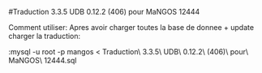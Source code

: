 #Traduction 3.3.5 UDB 0.12.2 (406) pour MaNGOS 12444 

Comment utiliser:
Apres avoir charger toutes la base de donnee + update
charger la traduction:

:mysql -u root -p mangos < Traduction\ 3.3.5\ UDB\ 0.12.2\ (406)\ pour\ MaNGOS\ 12444.sql
